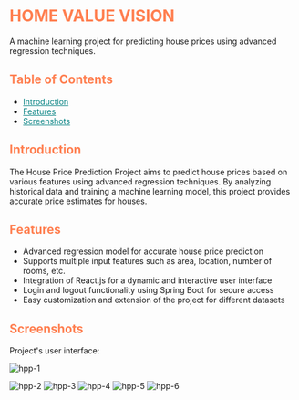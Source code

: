 <h1 style="color: #ff7f50;">HOME VALUE VISION</h1>

<p>A machine learning project for predicting house prices using advanced regression techniques.</p>

<h2 style="color: #ff7f50;">Table of Contents</h2>

<ul>
  <li><a href="#introduction" style="color: #008080;">Introduction</a></li>
  <li><a href="#features" style="color: #008080;">Features</a></li>
  <li><a href="#screenshots" style="color: #008080;">Screenshots</a></li>
</ul>

<h2 id="introduction" style="color: #ff7f50;">Introduction</h2>

<p>The House Price Prediction Project aims to predict house prices based on various features using advanced regression techniques. By analyzing historical data and training a machine learning model, this project provides accurate price estimates for houses.</p>

<h2 id="features" style="color: #ff7f50;">Features</h2>

<ul>
  <li>Advanced regression model for accurate house price prediction</li>
  <li>Supports multiple input features such as area, location, number of rooms, etc.</li>
  <li>Integration of React.js for a dynamic and interactive user interface</li>
  <li>Login and logout functionality using Spring Boot for secure access</li>
  <li>Easy customization and extension of the project for different datasets</li>
</ul>

<h2 id="screenshots" style="color: #ff7f50;">Screenshots</h2>

<p>Project's user interface:</p>

![hpp-1](https://github.com/anushagupta1312/House-Price-Prediction/assets/65394574/f79a4116-65eb-4c15-bd5f-c47724e85a24)

![hpp-2](https://github.com/anushagupta1312/House-Price-Prediction/assets/65394574/46877471-166e-4a66-8527-d2f670b4051a)
![hpp-3](https://github.com/anushagupta1312/House-Price-Prediction/assets/65394574/1f74b9f6-9356-4563-a968-eda7cc1a1a7f)
![hpp-4](https://github.com/anushagupta1312/House-Price-Prediction/assets/65394574/e87894e6-ae80-4925-b51d-171222a1d2f9)
![hpp-5](https://github.com/anushagupta1312/House-Price-Prediction/assets/65394574/2678345b-ac32-4788-a1f0-ccf01ac40b89)
![hpp-6](https://github.com/anushagupta1312/House-Price-Prediction/assets/65394574/9a56b37a-31f7-4ad0-a331-339a549d39e2)
